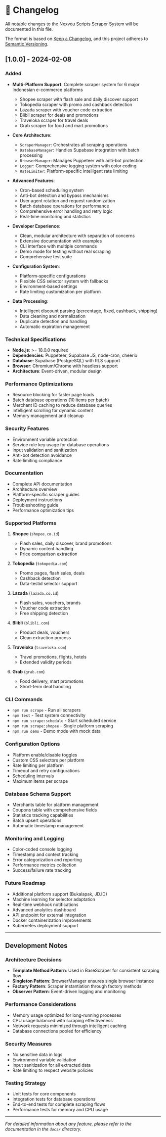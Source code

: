 # 📝 Changelog

All notable changes to the Nexvou Scripts Scraper System will be documented in this file.

The format is based on [Keep a Changelog](https://keepachangelog.com/en/1.0.0/),
and this project adheres to [Semantic Versioning](https://semver.org/spec/v2.0.0.html).

## [1.0.0] - 2024-02-08

### Added
- **Multi-Platform Support**: Complete scraper system for 6 major Indonesian e-commerce platforms
  - Shopee scraper with flash sale and daily discover support
  - Tokopedia scraper with promo and cashback detection
  - Lazada scraper with voucher code extraction
  - Blibli scraper for deals and promotions
  - Traveloka scraper for travel deals
  - Grab scraper for food and mart promotions

- **Core Architecture**:
  - `ScraperManager`: Orchestrates all scraping operations
  - `DatabaseManager`: Handles Supabase integration with batch processing
  - `BrowserManager`: Manages Puppeteer with anti-bot protection
  - `Logger`: Comprehensive logging system with color coding
  - `RateLimiter`: Platform-specific intelligent rate limiting

- **Advanced Features**:
  - Cron-based scheduling system
  - Anti-bot detection and bypass mechanisms
  - User agent rotation and request randomization
  - Batch database operations for performance
  - Comprehensive error handling and retry logic
  - Real-time monitoring and statistics

- **Developer Experience**:
  - Clean, modular architecture with separation of concerns
  - Extensive documentation with examples
  - CLI interface with multiple commands
  - Demo mode for testing without real scraping
  - Comprehensive test suite

- **Configuration System**:
  - Platform-specific configurations
  - Flexible CSS selector system with fallbacks
  - Environment-based settings
  - Rate limiting customization per platform

- **Data Processing**:
  - Intelligent discount parsing (percentage, fixed, cashback, shipping)
  - Data cleaning and normalization
  - Duplicate detection and handling
  - Automatic expiration management

### Technical Specifications
- **Node.js**: >= 18.0.0 required
- **Dependencies**: Puppeteer, Supabase JS, node-cron, cheerio
- **Database**: Supabase (PostgreSQL) with RLS support
- **Browser**: Chromium/Chrome with headless support
- **Architecture**: Event-driven, modular design

### Performance Optimizations
- Resource blocking for faster page loads
- Batch database operations (10 items per batch)
- Merchant ID caching to reduce database queries
- Intelligent scrolling for dynamic content
- Memory management and cleanup

### Security Features
- Environment variable protection
- Service role key usage for database operations
- Input validation and sanitization
- Anti-bot detection avoidance
- Rate limiting compliance

### Documentation
- Complete API documentation
- Architecture overview
- Platform-specific scraper guides
- Deployment instructions
- Troubleshooting guide
- Performance optimization tips

### Supported Platforms
1. **Shopee** (`shopee.co.id`)
   - Flash sales, daily discover, brand promotions
   - Dynamic content handling
   - Price comparison extraction

2. **Tokopedia** (`tokopedia.com`)
   - Promo pages, flash sales, deals
   - Cashback detection
   - Data-testid selector support

3. **Lazada** (`lazada.co.id`)
   - Flash sales, vouchers, brands
   - Voucher code extraction
   - Free shipping detection

4. **Blibli** (`blibli.com`)
   - Product deals, vouchers
   - Clean extraction process

5. **Traveloka** (`traveloka.com`)
   - Travel promotions, flights, hotels
   - Extended validity periods

6. **Grab** (`grab.com`)
   - Food delivery, mart promotions
   - Short-term deal handling

### CLI Commands
- `npm run scrape` - Run all scrapers
- `npm test` - Test system connectivity
- `npm run scrape:schedule` - Start scheduled service
- `npm run scrape:shopee` - Single platform scraping
- `npm run demo` - Demo mode with mock data

### Configuration Options
- Platform enable/disable toggles
- Custom CSS selectors per platform
- Rate limiting per platform
- Timeout and retry configurations
- Scheduling intervals
- Maximum items per scrape

### Database Schema Support
- Merchants table for platform management
- Coupons table with comprehensive fields
- Statistics tracking capabilities
- Batch upsert operations
- Automatic timestamp management

### Monitoring and Logging
- Color-coded console logging
- Timestamp and context tracking
- Error categorization and reporting
- Performance metrics collection
- Success/failure rate tracking

### Future Roadmap
- Additional platform support (Bukalapak, JD.ID)
- Machine learning for selector adaptation
- Real-time webhook notifications
- Advanced analytics dashboard
- API endpoint for external integration
- Docker containerization improvements
- Kubernetes deployment support

---

## Development Notes

### Architecture Decisions
- **Template Method Pattern**: Used in BaseScraper for consistent scraping flow
- **Singleton Pattern**: BrowserManager ensures single browser instance
- **Factory Pattern**: Scraper instantiation through factory methods
- **Observer Pattern**: Event-driven logging and monitoring

### Performance Considerations
- Memory usage optimized for long-running processes
- CPU usage balanced with scraping effectiveness
- Network requests minimized through intelligent caching
- Database connections pooled for efficiency

### Security Measures
- No sensitive data in logs
- Environment variable validation
- Input sanitization for all extracted data
- Rate limiting to respect website policies

### Testing Strategy
- Unit tests for core components
- Integration tests for database operations
- End-to-end tests for complete scraping flows
- Performance tests for memory and CPU usage

---

*For detailed information about any feature, please refer to the documentation in the `docs/` directory.*